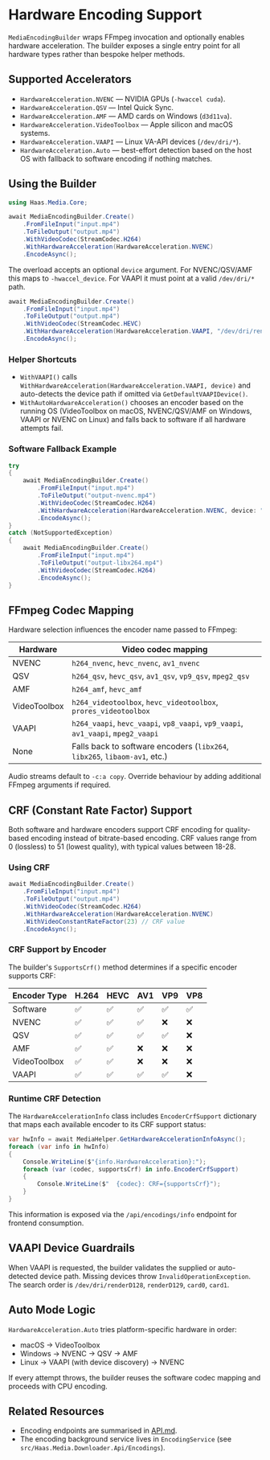 # Hardware Encoding Support

`MediaEncodingBuilder` wraps FFmpeg invocation and optionally enables hardware acceleration. The builder exposes a single entry point for all hardware types rather than bespoke helper methods.

## Supported Accelerators

- `HardwareAcceleration.NVENC` — NVIDIA GPUs (`-hwaccel cuda`).
- `HardwareAcceleration.QSV` — Intel Quick Sync.
- `HardwareAcceleration.AMF` — AMD cards on Windows (`d3d11va`).
- `HardwareAcceleration.VideoToolbox` — Apple silicon and macOS systems.
- `HardwareAcceleration.VAAPI` — Linux VA-API devices (`/dev/dri/*`).
- `HardwareAcceleration.Auto` — best-effort detection based on the host OS with fallback to software encoding if nothing matches.

## Using the Builder

```csharp
using Haas.Media.Core;

await MediaEncodingBuilder.Create()
    .FromFileInput("input.mp4")
    .ToFileOutput("output.mp4")
    .WithVideoCodec(StreamCodec.H264)
    .WithHardwareAcceleration(HardwareAcceleration.NVENC)
    .EncodeAsync();
```

The overload accepts an optional `device` argument. For NVENC/QSV/AMF this maps to `-hwaccel_device`. For VAAPI it must point at a valid `/dev/dri/*` path.

```csharp
await MediaEncodingBuilder.Create()
    .FromFileInput("input.mp4")
    .ToFileOutput("output.mp4")
    .WithVideoCodec(StreamCodec.HEVC)
    .WithHardwareAcceleration(HardwareAcceleration.VAAPI, "/dev/dri/renderD129")
    .EncodeAsync();
```

### Helper Shortcuts

- `WithVAAPI()` calls `WithHardwareAcceleration(HardwareAcceleration.VAAPI, device)` and auto-detects the device path if omitted via `GetDefaultVAAPIDevice()`.
- `WithAutoHardwareAcceleration()` chooses an encoder based on the running OS (VideoToolbox on macOS, NVENC/QSV/AMF on Windows, VAAPI or NVENC on Linux) and falls back to software if all hardware attempts fail.

### Software Fallback Example

```csharp
try
{
    await MediaEncodingBuilder.Create()
        .FromFileInput("input.mp4")
        .ToFileOutput("output-nvenc.mp4")
        .WithVideoCodec(StreamCodec.H264)
        .WithHardwareAcceleration(HardwareAcceleration.NVENC, device: "0")
        .EncodeAsync();
}
catch (NotSupportedException)
{
    await MediaEncodingBuilder.Create()
        .FromFileInput("input.mp4")
        .ToFileOutput("output-libx264.mp4")
        .WithVideoCodec(StreamCodec.H264)
        .EncodeAsync();
}
```

## FFmpeg Codec Mapping

Hardware selection influences the encoder name passed to FFmpeg:

| Hardware     | Video codec mapping                                                              |
| ------------ | -------------------------------------------------------------------------------- |
| NVENC        | `h264_nvenc`, `hevc_nvenc`, `av1_nvenc`                                          |
| QSV          | `h264_qsv`, `hevc_qsv`, `av1_qsv`, `vp9_qsv`, `mpeg2_qsv`                        |
| AMF          | `h264_amf`, `hevc_amf`                                                           |
| VideoToolbox | `h264_videotoolbox`, `hevc_videotoolbox`, `prores_videotoolbox`                  |
| VAAPI        | `h264_vaapi`, `hevc_vaapi`, `vp8_vaapi`, `vp9_vaapi`, `av1_vaapi`, `mpeg2_vaapi` |
| None         | Falls back to software encoders (`libx264`, `libx265`, `libaom-av1`, etc.)       |

Audio streams default to `-c:a copy`. Override behaviour by adding additional FFmpeg arguments if required.

## CRF (Constant Rate Factor) Support

Both software and hardware encoders support CRF encoding for quality-based encoding instead of bitrate-based encoding. CRF values range from 0 (lossless) to 51 (lowest quality), with typical values between 18-28.

### Using CRF

```csharp
await MediaEncodingBuilder.Create()
    .FromFileInput("input.mp4")
    .ToFileOutput("output.mp4")
    .WithVideoCodec(StreamCodec.H264)
    .WithHardwareAcceleration(HardwareAcceleration.NVENC)
    .WithVideoConstantRateFactor(23) // CRF value
    .EncodeAsync();
```

### CRF Support by Encoder

The builder's `SupportsCrf()` method determines if a specific encoder supports CRF:

| Encoder Type | H.264 | HEVC | AV1 | VP9 | VP8 |
|--------------|-------|------|-----|-----|-----|
| Software     | ✅    | ✅   | ✅  | ✅  | ✅  |
| NVENC        | ✅    | ✅   | ✅  | ❌  | ❌  |
| QSV          | ✅    | ✅   | ✅  | ✅  | ❌  |
| AMF          | ✅    | ✅   | ❌  | ❌  | ❌  |
| VideoToolbox | ✅    | ✅   | ❌  | ❌  | ❌  |
| VAAPI        | ✅    | ✅   | ✅  | ✅  | ❌  |

### Runtime CRF Detection

The `HardwareAccelerationInfo` class includes `EncoderCrfSupport` dictionary that maps each available encoder to its CRF support status:

```csharp
var hwInfo = await MediaHelper.GetHardwareAccelerationInfoAsync();
foreach (var info in hwInfo)
{
    Console.WriteLine($"{info.HardwareAcceleration}:");
    foreach (var (codec, supportsCrf) in info.EncoderCrfSupport)
    {
        Console.WriteLine($"  {codec}: CRF={supportsCrf}");
    }
}
```

This information is exposed via the `/api/encodings/info` endpoint for frontend consumption.

## VAAPI Device Guardrails

When VAAPI is requested, the builder validates the supplied or auto-detected device path. Missing devices throw `InvalidOperationException`. The search order is `/dev/dri/renderD128`, `renderD129`, `card0`, `card1`.

## Auto Mode Logic

`HardwareAcceleration.Auto` tries platform-specific hardware in order:

- macOS → VideoToolbox
- Windows → NVENC → QSV → AMF
- Linux → VAAPI (with device discovery) → NVENC

If every attempt throws, the builder reuses the software codec mapping and proceeds with CPU encoding.

## Related Resources

- Encoding endpoints are summarised in [API.md](../API.md).
- The encoding background service lives in `EncodingService` (see `src/Haas.Media.Downloader.Api/Encodings`).
